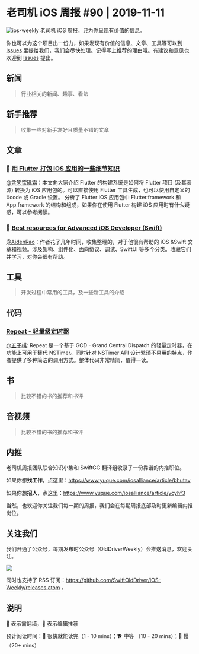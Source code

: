 # 老司机 iOS 周报 #90 | 2019-11-11

![ios-weekly](https://github.com/SwiftOldDriver/iOS-Weekly/blob/master/assets/ios-weekly.png?raw=true)
老司机 iOS 周报，只为你呈现有价值的信息。

你也可以为这个项目出一份力，如果发现有价值的信息、文章、工具等可以到 [Issues](https://github.com/SwiftOldDriver/iOS-Weekly/issues) 里提给我们，我们会尽快处理。记得写上推荐的理由哦。有建议和意见也欢迎到 [Issues](https://github.com/SwiftOldDriver/iOS-Weekly/issues) 提出。

## 新闻

> 行业相关的新闻、趣事、看法

## 新手推荐

> 收集一些对新手友好且质量不错的文章

## 文章

### 🐎 [用 Flutter 打包 iOS 应用的一些细节知识](https://mp.weixin.qq.com/s/PsvVFoB91_jGzibFPIwnIw)

[@含笑饮砒霜](https://weibo.com/chinafishnews/)：本文向大家介绍 Flutter 的构建系统是如何将 Flutter 项目 (及其资源) 转换为 iOS 应用包的。可以直接使用 Flutter 工具生成，也可以使用自定义的 Xcode 或 Gradle 设置。 分析了 Flutter iOS 应用包中 Flutter.framework 和 App.framework 的结构和组成，如果你在使用 Flutter 构建 iOS 应用时有什么疑惑，可以参考阅读。

### 🐎 [Best resources for Advanced iOS Developer (Swift)](https://medium.com/flawless-app-stories/best-resources-for-advanced-ios-developer-swift-ade30374593d)

[@AidenRao](https://weibo.com/AidenRao)：作者花了几年时间，收集整理的，对于他很有帮助的 iOS &Swift 文章和视频。涉及架构、组件化、面向协议、调试、SwiftUI 等多个分类。收藏它们并学习，对你会很有帮助。


## 工具

> 开发过程中常用的工具，及一些新工具的介绍

## 代码

### [Repeat - 轻量级定时器](https://github.com/malcommac/Repeat)
[@五子棋](https://satanwoo.github.io): Repeat 是一个基于 GCD - Grand Central Dispatch 的轻量定时器，在功能上可用于替代 NSTimer。同时针对 NSTimer API 设计繁琐不易用的特点，作者提供了多种简洁的调用方式。整体代码非常精简，值得一读。

## 书

> 比较不错的书的推荐和书评

## 音视频

> 比较不错的书的推荐和书评

## 内推

老司机周报团队联合知识小集和 SwiftGG 翻译组收录了一份靠谱的内推职位。

如果你想**找工作**，点这里：https://www.yuque.com/iosalliance/article/bhutav

如果你想**招人**，点这里：https://www.yuque.com/iosalliance/article/ycyhf3

当然，也欢迎你关注我们每一期的周报，我们会在每期周报底部及时更新编辑内推岗位。

## 关注我们

我们开通了公众号，每期发布时公众号（OldDriverWeekly）会推送消息，欢迎关注。

![](https://github.com/SwiftOldDriver/iOS-Weekly/blob/master/assets/qrcode_for_wechat.jpg?raw=true)

同时也支持了 RSS 订阅：https://github.com/SwiftOldDriver/iOS-Weekly/releases.atom 。

## 说明

🚧 表示需翻墙，🌟 表示编辑推荐

预计阅读时间：🐎 很快就能读完（1 - 10 mins）；🐕 中等 （10 - 20 mins）；🐢 慢（20+ mins）

